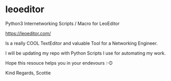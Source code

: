 # leoeditor
Python3 Internetworking Scripts / Macro for LeoEditor

https://leoeditor.com/

Is a really COOL TextEditor and valuable Tool for a Networking Engineer.

I will be updating my repo with Python Scripts I use for automating my work.

Hope this resouce helps you in your endevours :-D

Kind Regards,
Scottie
